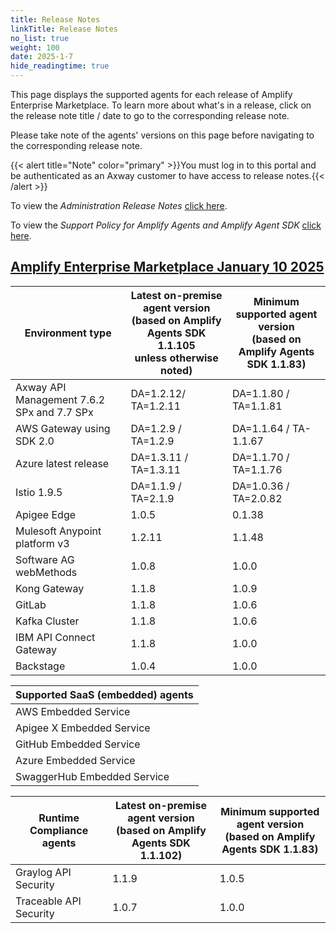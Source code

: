 ```yaml
---
title: Release Notes
linkTitle: Release Notes
no_list: true
weight: 100
date: 2025-1-7
hide_readingtime: true
---
```


This page displays the supported agents for each release of Amplify Enterprise Marketplace. To learn more about what's in a release, click on the release note title / date to go to the corresponding release note.

Please take note of the agents' versions on this page before navigating to the corresponding release note.

{{< alert title="Note" color="primary" >}}You must log in to this portal and be authenticated as an Axway customer to have access to release notes.{{< /alert >}}

To view the *Administration Release Notes* [click here](https://docs.axway.com/bundle/platform-management/page/docs/release_notes/index.html).

To view the *Support Policy for Amplify Agents and Amplify Agent SDK* [click here](/docs/amplify_relnotes/agent_agentsdk_support_policy/).

## [Amplify Enterprise Marketplace January 10 2025](/docs/amplify_relnotes/2025jan_amplify/#january-10-2025)

| Environment type                        | Latest on-premise agent version <br />(based on Amplify Agents SDK 1.1.105 <br />unless otherwise noted) | Minimum supported agent version <br />(based on Amplify Agents SDK 1.1.83) |
|--------------------------------------------|--------------------------|------------------|
| Axway API Management 7.6.2 SPx and 7.7 SPx | DA=1.2.12/ TA=1.2.11     | DA=1.1.80 / TA=1.1.81            |
| AWS Gateway using SDK 2.0                  | DA=1.2.9 / TA=1.2.9      | DA=1.1.64 / TA-1.1.67            |
| Azure latest release                       | DA=1.3.11 / TA=1.3.11    | DA=1.1.70 / TA=1.1.76            |
| Istio 1.9.5                                | DA=1.1.9 / TA=2.1.9      | DA=1.0.36 / TA=2.0.82            |
| Apigee Edge                                | 1.0.5                    | 0.1.38                           |
| Mulesoft Anypoint platform v3              | 1.2.11                    | 1.1.48                           |
| Software AG webMethods                     | 1.0.8                    | 1.0.0                            |
| Kong Gateway                               | 1.1.8                    | 1.0.9                            |
| GitLab                                     | 1.1.8                    | 1.0.6                            |
| Kafka Cluster                              | 1.1.8                    | 1.0.6                            |
| IBM API Connect Gateway                    | 1.1.8                    | 1.0.0                            |
| Backstage                                  | 1.0.4                    | 1.0.0                            |

| Supported SaaS (embedded) agents           |
|--------------------------------------------|
| AWS Embedded Service                       |
| Apigee X Embedded Service                  |
| GitHub Embedded Service                    |
| Azure Embedded Service                     |
| SwaggerHub Embedded Service                |

| Runtime Compliance agents                  | Latest on-premise agent version <br />(based on Amplify Agents SDK 1.1.102)  | Minimum supported agent version <br />(based on Amplify Agents SDK 1.1.83)  |
|--------------------------------------------|--------------------------|------------------|
| Graylog API Security                       | 1.1.9                    | 1.0.5            |
| Traceable API Security                     | 1.0.7                    | 1.0.0            |
